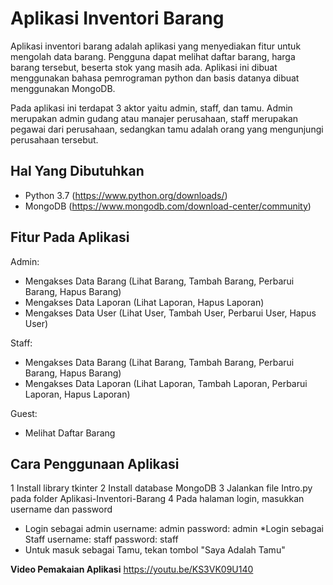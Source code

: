 # Aplikasi Inventori Barang

Aplikasi inventori barang adalah aplikasi yang menyediakan fitur untuk mengolah data barang. Pengguna dapat melihat daftar barang, harga barang tersebut, beserta stok yang masih ada. Aplikasi ini dibuat menggunakan bahasa pemrograman python dan basis datanya dibuat menggunakan MongoDB.

Pada aplikasi ini terdapat 3 aktor yaitu admin, staff, dan tamu. Admin merupakan admin gudang atau manajer perusahaan, staff merupakan pegawai dari perusahaan, sedangkan tamu adalah orang yang mengunjungi perusahaan tersebut. 

## Hal Yang Dibutuhkan
* Python 3.7 (https://www.python.org/downloads/)
* MongoDB (https://www.mongodb.com/download-center/community)

## Fitur Pada Aplikasi
Admin:
* Mengakses Data Barang (Lihat Barang, Tambah Barang, Perbarui Barang, Hapus Barang)
* Mengakses Data Laporan (Lihat Laporan, Hapus Laporan)
* Mengakses Data User (Lihat User, Tambah User, Perbarui User, Hapus User)

Staff:
* Mengakses Data Barang (Lihat Barang, Tambah Barang, Perbarui Barang, Hapus Barang)
* Mengakses Data Laporan (Lihat Laporan, Tambah Laporan, Perbarui Laporan, Hapus Laporan)

Guest:
* Melihat Daftar Barang

## Cara Penggunaan Aplikasi
1 Install library tkinter
2 Install database MongoDB
3 Jalankan file Intro.py pada folder Aplikasi-Inventori-Barang
4 Pada halaman login, masukkan username dan password
* Login sebagai admin
username: admin
password: admin
*Login sebagai Staff
username: staff
password: staff
* Untuk masuk sebagai Tamu, tekan tombol "Saya Adalah Tamu"

**Video Pemakaian Aplikasi**
https://youtu.be/KS3VK09U140